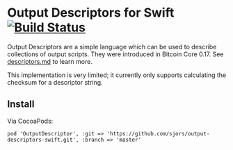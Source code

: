# Output Descriptors for Swift [![Build Status](https://travis-ci.org/sjors/output-descriptors-swift.svg?branch=master)](https://travis-ci.org/sjors/output-descriptors-swift)

Output Descriptors are a simple language which can be used to describe collections
of output scripts. They were introduced in Bitcoin Core 0.17. See
[descriptors.md](https://github.com/bitcoin/bitcoin/blob/master/doc/descriptors.md)
to learn more.

This implementation is very limited; it currently only supports calculating
the checksum for a descriptor string.

## Install

Via CocoaPods:

```
pod 'OutputDescriptor', :git => 'https://github.com/sjors/output-descriptors-swift.git', :branch => 'master'
```
